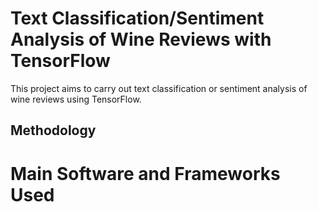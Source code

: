 # Text Classification/Sentiment Analysis of Wine Reviews with TensorFlow

This project aims to carry out text classification or sentiment analysis of wine reviews using TensorFlow.

## Methodology

# Main Software and Frameworks Used




